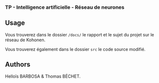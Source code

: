 ### TP - Intelligence artificielle - Réseau de neurones

## Usage

Vous trouverez dans le dossier ```/docs/``` le rapport et le sujet du projet sur le réseau de Kohonen.

Vous trouverez également dans le dossier ```src``` le code source modifié.

## Authors
Helloïs BARBOSA & Thomas BÉCHET.
